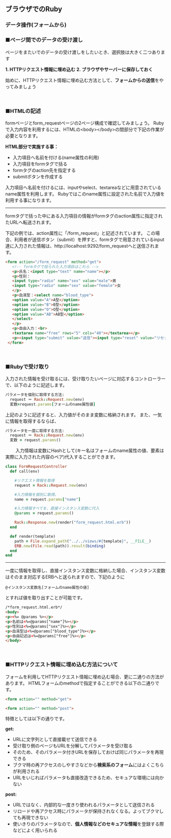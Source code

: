## ブラウザでのRuby
### データ操作(フォームから)

### ■ページ間でのデータの受け渡し
ページをまたいでのデータの受け渡しをしたいとき、選択肢は大きく二つあります

**1. HTTPリクエスト情報に埋め込む**
**2. ブラウザやサーバーに保存しておく**

始めに、HTTPリクエスト情報に埋め込む方法として、**フォームからの送信**をやってみましょう

&nbsp;

### ■HTMLの記述

formページとform_requestページの2ページ構成で確認してみましょう。
Rubyで入力内容を利用するには、HTMLの\<body>\</body>の間部分で下記の作業が必要となります。

**HTML部分で実施する事：**

- 入力項目へ名前を付ける(name属性の利用)
- 入力項目をformタグで括る
- formタグのaction先を指定する
- submitボタンを作成する

入力項目へ名前を付けるには、inputやselect、textareaなどに用意されているname属性を利用します。
Rubyではこのname属性に設定された名前で入力値を利用する事になります。

---
formタグで括った中にある入力項目の情報がformタグのaction属性に指定されたURLへ転送されます。

下記の例では、action属性に「/form_request」と記述されています。
この場合、利用者が送信ボタン（submit）を押すと、formタグで用意されているinput達に入力された情報は、http\://localhost:9292/form_requestへと送信されます。


```HTML
<form action="/form_request" method="get">
   <!-- formタグで括られた入力項目はこれら -->
   <p>氏名：<input type="text" name="name"></p>
   <p>性別：
   <input type="radio" name="sex" value="male">男
   <input type="radio" name="sex" value="female">女
   </p>
   <p>血液型：<select name="blood_type">
   <option value="A">A型</option>
   <option value="B">B型</option>
   <option value="O">O型</option>
   <option value="AB">AB型</option>
   </select>
   </p>
   <p>自由入力：<br>
   <textarea name="free" rows="5" cols="40"></textarea></p>
   <p><input type="submit" value="送信"><input type="reset" value="リセット"></p>
 </form>
```

&nbsp;

### ■Rubyで受け取り

入力された情報を受け取るには、受け取りたいページに対応するコントローラーで、以下のように記述します。

``` Ruby
パラメータを個別に取得する方法:
  request ＝ Rack::Request.new(env)
  変数=request.params[フォームのname属性値]
```

上記のように記述すると、入力値がそのまま変数に格納されます。
また、一気に情報を取得するならば、

``` Ruby
パラメータを一度に取得する方法:
  request ＝ Rack::Request.new(env)
  変数 = request.params()
```
　　
入力情報は変数にHashとして(キー名はフォームのname属性の値、要素は実際に入力された内容のペア)代入することができます。

``` Ruby
class FormRequestController
  def call(env)

    #リクエスト情報を取得
    request = Rack::Request.new(env)

    #入力情報を個別に取得。
    name = request.params["name"]

    #入力情報すべてを、直接インスタンス変数に代入
    @params = request.params()

    Rack::Response.new(render("form_request.html.erb"))
  end

  def render(template)
    path = File.expand_path("../../views/#{template}", __FILE__)
    ERB.new(File.read(path)).result(binding)
  end
end
```
---
一度に情報を取得し、直接インスタンス変数に格納した場合、インスタンス変数はそのまま対応するERBへと送られますので、下記のように

``` Text
@インスタンス変数名[フォームのname属性の値]
```

とすれば値を取り出すことが可能です。

``` HTML
/*form_request.html.erb*/
<body>
<p><%= @params %></p>
<p>名前は<%=@params["name"]%></p>
<p>性別は<%=@params["sex"]%></p>
<p>血液型は<%=@params["blood_type"]%></p>
<p>自由記述は<%=@params["free"]%></p>
</body>
```

&nbsp;

### ■HTTPリクエスト情報に埋め込む方法について

フォームを利用してHTTPリクエスト情報に埋め込む場合、更に二通りの方法があります。
HTMLフォームのmethodで指定することができる以下の二通りです。

``` HTML
<form action="" method="get">
```

``` HTML
<form action="" method="post">
```

特徴としては以下の通りです。

**get:**

- URLに文字列として直接載せて送信できる
- 受け取り側のページもURLを分解してパラメータを受け取る
- そのため、そのパラメータ付きURLを保存しておけば同じパラメータを再現できる
- ブクマ時の再アクセスのしやすさなどから**検索系のフォーム**にはよくこちらが利用される
- URLをいじればパラメータも直接改造できるため、セキュアな環境には向かない

**post:**

- URLではなく、内部的な一度きり使われるパラメータとして送信される
- リロードや再アクセス時にパラメータが保持されなくなる。よってブクマしても再現できない
- 使いきりのパラメータなので、**個人情報などのセキュアな情報**を登録する際などによく用いられる
